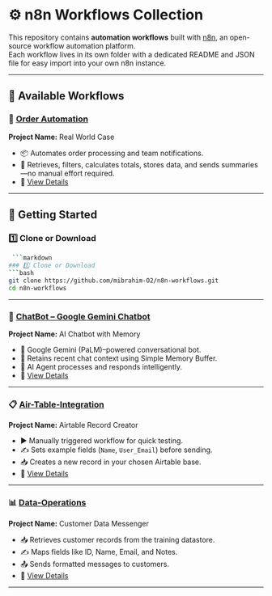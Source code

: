 # ⚙️ n8n Workflows Collection

This repository contains **automation workflows** built with [n8n](https://n8n.io), an open-source workflow automation platform.  
Each workflow lives in its own folder with a dedicated README and JSON file for easy import into your own n8n instance.

---

## 📂 Available Workflows

### 🔸 [Order Automation](./Order-Automation)
**Project Name:** Real World Case  
- 📦 Automates order processing and team notifications.  
- 🧮 Retrieves, filters, calculates totals, stores data, and sends summaries—no manual effort required.  
- 📄 [View Details](./Order-Automation/README.md)  

---

## 🚀 Getting Started

### 1️⃣ Clone or Download
```bash
 ```markdown
### 1️⃣ Clone or Download
```bash
git clone https://github.com/mibrahim-O2/n8n-workflows.git
cd n8n-workflows
```
----
### 🤖 [ChatBot – Google Gemini Chatbot](./ChatBot01)
**Project Name:** AI Chatbot with Memory  
- 🔗 Google Gemini (PaLM)–powered conversational bot.  
- 🧠 Retains recent chat context using Simple Memory Buffer.  
- 🤖 AI Agent processes and responds intelligently.  
- 📄 [View Details](./ChatBot/README.md)

----
### 📋 [Air-Table-Integration](./Airtable_Example)  
**Project Name:** Airtable Record Creator  
- ▶️ Manually triggered workflow for quick testing.  
- ✍ Sets example fields (`Name`, `User_Email`) before sending.  
- 📥 Creates a new record in your chosen Airtable base.  
- 📄 [View Details](./Air-Table-Integration/README.md)
----

### 📊 [Data-Operations](./Data_Retrival)  
**Project Name:** Customer Data Messenger  
- 📥 Retrieves customer records from the training datastore.  
- ✍ Maps fields like ID, Name, Email, and Notes.  
- 📤 Sends formatted messages to customers.  
- 📄 [View Details](./Data_Retrival/README.md)
----


